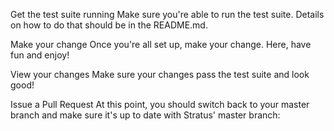 Get the test suite running
Make sure you're able to run the test suite. Details on how to do that should be in the README.md.

Make your change
Once you're all set up, make your change. Here, have fun and enjoy!

View your changes
Make sure your changes pass the test suite and look good!

Issue a Pull Request
At this point, you should switch back to your master branch and make sure it's up to date with Stratus' master branch: